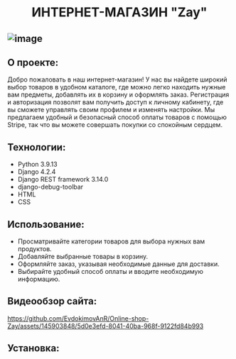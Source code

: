 # <p align="center">ИНТЕРНЕТ-МАГАЗИН "Zay"</p>
![image](https://github.com/EvdokimovAnR/Online-shop-Zay/assets/145903848/b832499d-f0c5-43d4-a6ca-1e97c507761f)
---
## О проекте:
Добро пожаловать в наш интернет-магазин! У нас вы найдете широкий выбор товаров в удобном каталоге, где можно легко находить нужные вам предметы, добавлять их в корзину и оформлять заказ. Регистрация и авторизация позволят вам получить доступ к личному кабинету, где вы сможете управлять своим профилем и изменять настройки. Мы предлагаем удобный и безопасный способ оплаты товаров с помощью Stripe, так что вы можете совершать покупки со спокойным сердцем. 
## Технологии:
* Python 3.9.13
* Django  4.2.4
* Django REST framework 3.14.0
* django-debug-toolbar
* HTML
* CSS
## Использование:
* Просматривайте категории товаров для выбора нужных вам продуктов.
* Добавляйте выбранные товары в корзину.
* Оформляйте заказ, указывая необходимые данные для доставки.
* Выбирайте удобный способ оплаты и вводите необходимую информацию.

## Видеообзор сайта:
https://github.com/EvdokimovAnR/Online-shop-Zay/assets/145903848/5d0e3efd-8041-40ba-968f-9122fd84b993

## Установка:

